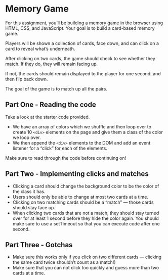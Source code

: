# Memory Game

For this assignment, you’ll be building a memory game in the browser using HTML, CSS, and JavaScript. Your goal is to build a card-based memory game.

Players will be shown a collection of cards, face down, and can click on a card to reveal what’s underneath.

After clicking on two cards, the game should check to see whether they match. If they do, they will remain facing up.

If not, the cards should remain displayed to the player for one second, and then flip back down.

The goal of the game is to match up all the pairs.


## Part One - Reading the code
Take a look at the starter code provided.

- We have an array of colors which we shuffle and then loop over to create 10 `<div>` elements on the page and give them a class of the color we loop over.
- We then append the `<div>` elements to the DOM and add an event listener for a “click” for each of the elements.

Make sure to read through the code before continuing on!


## Part Two - Implementing clicks and matches
- Clicking a card should change the background color to be the color of the class it has.
- Users should only be able to change at most two cards at a time.
- Clicking on two matching cards should be a “match” — those cards should stay face up.
- When clicking two cards that are not a match, they should stay turned over for at least 1 second before they hide the color again. You should make sure to use a setTimeout so that you can execute code after one second.


## Part Three - Gotchas
- Make sure this works only if you click on two different cards — clicking the same card twice shouldn’t count as a match!)
- Make sure that you can not click too quickly and guess more than two cards at a time.